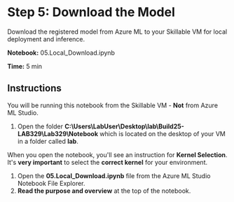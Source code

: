 # Step 5: Download the Model

Download the registered model from Azure ML to your Skillable VM for local deployment and inference.

**Notebook:** 05.Local_Download.ipynb

**Time:** 5 min

## Instructions

You will be running this notebook from the Skillable VM - **Not** from Azure ML Studio.

1. Open the folder **C:\Users\LabUser\Desktop\lab\Build25-LAB329\Lab329\Notebook** which is located on the desktop of your VM in a folder called **lab**.

When you open the notebook, you'll see an instruction for **Kernel Selection**. It's **very important** to select the **correct kernel** for your environment.

1. Open the **05.Local_Download.ipynb** file from the Azure ML Studio Notebook File Explorer.
2. **Read the purpose and overview** at the top of the notebook.
